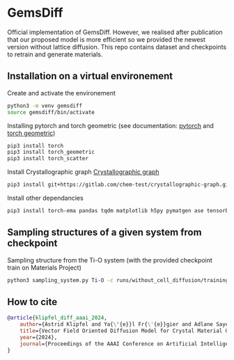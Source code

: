 # GemsDiff

Official implementation of GemsDiff. However, we realised after publication that our proposed model is more efficient so we provided the newest version without lattice diffusion. This repo contains dataset and checkpoints to retrain and generate materials.

## Installation on a virtual environement

Create and activate the environement

```bash
python3 -m venv gemsdiff
source gemsdiff/bin/activate
```

Installing pytorch and torch geometric (see documentation: [pytorch](https://pytorch.org/get-started/locally/) and [torch geometric](https://pytorch-geometric.readthedocs.io/en/latest/install/installation.html))

```bash
pip3 install torch
pip3 install torch_geometric
pip3 install torch_scatter
```

Install Crystallographic graph [Crystallographic graph](https://github.com/aklipf/mat-graph)

```bash
pip3 install git+https://gitlab.com/chem-test/crystallographic-graph.git 
```

Install other dependancies

```bash
pip3 install torch-ema pandas tqdm matplotlib h5py pymatgen ase tensorboard
```

## Sampling structures of a given system from checkpoint

Sampling structure from the Ti-O system (with the provided checkpoint train on Materials Project)

```bash
python3 sampling_system.py Ti-O -c runs/without_cell_diffusion/training_2024_02_23_01_40_14_mp_110
```

## How to cite

```bibtex
@article{klipfel_diff_aaai_2024,
    author={Astrid Klipfel and Ya{\"{e}}l Fr{\'{e}}gier and Adlane Sayede and Zied Bouraoui},
    title={Vector Field Oriented Diffusion Model for Crystal Material Generation},
    year={2024},
    journal={Proceedings of the AAAI Conference on Artificial Intelligence}
}
```
